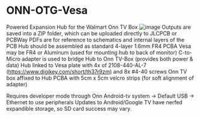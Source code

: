 # ONN-OTG-Vesa
Powered Expansion Hub for the Walmart Onn TV Box
![image](https://github.com/user-attachments/assets/baafb63e-9e47-4058-87ed-fea50d4a773a)
Outputs are saved into a ZIP folder, which can be uploaded directly to JLCPCB or PCBWay
PDFs are for reference to schematics and internal layers of the PCB
Hub should be assembled as standard 4-layer 1.6mm FR4 PCBA
Vesa may be FR4 or Aluminum (used for mounting hub to back of monitor)
C-to-Micro adapter is used to bridge Hub to Onn TV-Box (provides both power & data)
Hub linked to Vesa plate with 4x of 2108-440-AL-7 (https://www.digikey.com/short/th37r9zm) and 8x #4-40 screws
Onn TV box affixed to Hub PCBA with 5cm x 5cm velcro strips (for soft alignment of adapter)

Requires developer mode through Onn Android-tv system -> Default USB -> Ethernet to use peripherals
Updates to Android/Google TV have nerfed expandible storage, so SD card success may vary.
